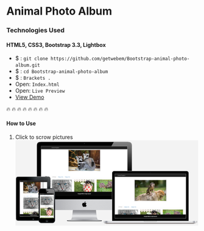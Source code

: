 # Animal Photo Album
### Technologies Used
#### HTML5, CSS3, Bootstrap 3.3, Lightbox
 - $ : `git clone https://github.com/getwebem/Bootstrap-animal-photo-album.git`
 - $ : `cd Bootstrap-animal-photo-album`
 - $ : `Brackets .`
 - Open: `Index.html`
 - Open: `Live Preview`  
 - [View Demo](http://getwebem.com/pets/)  

:fire: :fire: :fire: :fire: :fire: :fire: :fire: :fire:
#### How to Use 
1. Click to scrow pictures 
![pic1](https://raw.githubusercontent.com/getwebem/README/master/pets/Screen%20Shot%202017-08-03%20at%2022.30.35.png)
<br/><br/>
